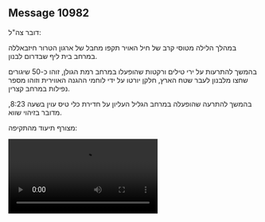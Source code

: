 ## Message 10982

דובר צה"ל:

במהלך הלילה מטוסי קרב של חיל האויר תקפו מחבל של ארגון הטרור חיזבאללה במרחב בית ליף שבדרום לבנון.

בהמשך להתרעות על ירי טילים ורקטות שהופעלו במרחב רמת הגולן, זוהו כ-50 שיגורים שחצו מלבנון לעבר שטח הארץ, חלקן יורטו על ידי לוחמי ההגנה האווירית וזוהו מספר נפילות במרחב קצרין.

בהמשך להתרעה שהופעלה במרחב הגליל העליון על חדירת כלי טיס עוין בשעה 8:23, מדובר בזיהוי שווא.

מצורף תיעוד מהתקיפה:

![Video](10982/10982_media.mp4)
